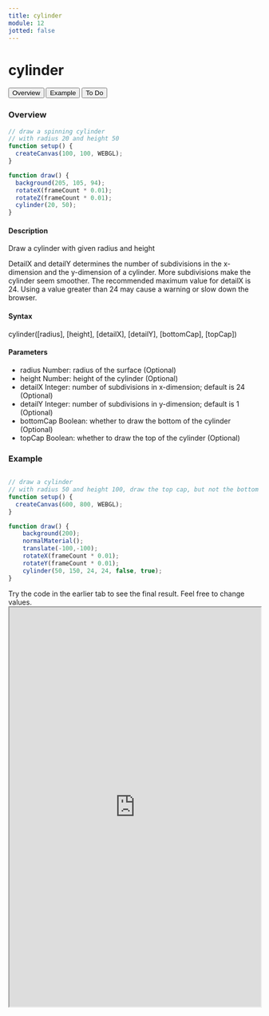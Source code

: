 ```yaml
---
title: cylinder
module: 12
jotted: false
---
```



# cylinder

<div class="tab">
  <button class="tablinks active" onclick="openTab(event, 'Overview')">Overview</button>
  <button class="tablinks" onclick="openTab(event, 'example')">Example</button>  
  <button class="tablinks" onclick="openTab(event, 'todo')">To Do</button>  
</div>

<div id="Overview" class="tabcontent" style="display:block"  >
<div class="tabhtml" markdown="1">

### Overview

```js
// draw a spinning cylinder
// with radius 20 and height 50
function setup() {
  createCanvas(100, 100, WEBGL);
}

function draw() {
  background(205, 105, 94);
  rotateX(frameCount * 0.01);
  rotateZ(frameCount * 0.01);
  cylinder(20, 50);
}
```

#### Description

Draw a cylinder with given radius and height

DetailX and detailY determines the number of subdivisions in the x-dimension and the y-dimension of a cylinder. More subdivisions make the cylinder seem smoother. The recommended maximum value for detailX is 24. Using a value greater than 24 may cause a warning or slow down the browser.

#### Syntax

cylinder([radius], [height], [detailX], [detailY], [bottomCap], [topCap])

#### Parameters

* radius Number: radius of the surface (Optional)
* height Number: height of the cylinder (Optional)
* detailX Integer: number of subdivisions in x-dimension; default is 24 (Optional)
* detailY Integer: number of subdivisions in y-dimension; default is 1 (Optional)
* bottomCap Boolean: whether to draw the bottom of the cylinder (Optional)
* topCap Boolean: whether to draw the top of the cylinder (Optional)

</div>
</div>

<div id="example" class="tabcontent" style="display:block"  >
<div class="tabhtml" markdown="1">

### Example

```js

// draw a cylinder
// with radius 50 and height 100, draw the top cap, but not the bottom cap
function setup() {
  createCanvas(600, 800, WEBGL);
}

function draw() {
    background(200);
    normalMaterial();
    translate(-100,-100);
    rotateX(frameCount * 0.01);
    rotateY(frameCount * 0.01);
    cylinder(50, 150, 24, 24, false, true);
}
```

</div>
</div>

<div id="todo" class="tabcontent">
<div class="tabhtml" markdown="1">
Try the code in the earlier tab to see the final result. Feel free to change values. 

<iframe src="https://editor.p5js.org/michaelcassens/sketches/4SYHBeKHm" width="100%" height="800px"></iframe>
</div>
</div>